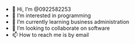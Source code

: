 - 👋 Hi, I’m @0922582253
- 👀 I’m interested in programming 
- 🌱 I’m currently learning business administration 
- 💞️ I’m looking to collaborate on software 
- 📫 How to reach me is by email 

<!---
0922582253/0922582253 is a ✨ special ✨ repository because its `README.md` (this file) appears on your GitHub profile.
You can click the Preview link to take a look at your changes.
--->
